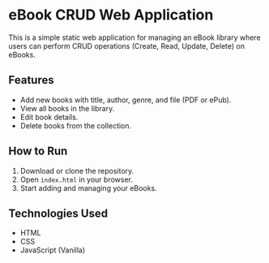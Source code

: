 # eBook CRUD Web Application

This is a simple static web application for managing an eBook library where users can perform CRUD operations (Create, Read, Update, Delete) on eBooks.

## Features

- Add new books with title, author, genre, and file (PDF or ePub).
- View all books in the library.
- Edit book details.
- Delete books from the collection.

## How to Run

1. Download or clone the repository.
2. Open `index.html` in your browser.
3. Start adding and managing your eBooks.

## Technologies Used

- HTML
- CSS
- JavaScript (Vanilla)
